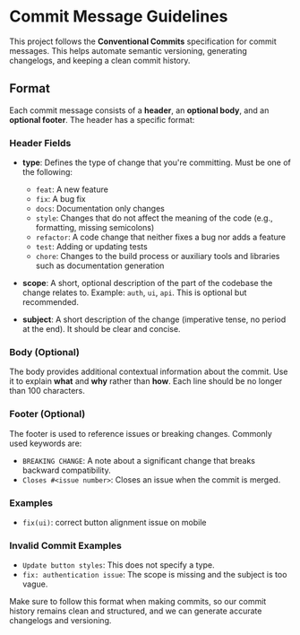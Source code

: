 # Commit Message Guidelines

This project follows the **Conventional Commits** specification for commit messages. This helps automate semantic versioning, generating changelogs, and keeping a clean commit history.

## Format

Each commit message consists of a **header**, an **optional body**, and an **optional footer**. The header has a specific format:

### Header Fields

- **type**: Defines the type of change that you're committing. Must be one of the following:

  - `feat`: A new feature
  - `fix`: A bug fix
  - `docs`: Documentation only changes
  - `style`: Changes that do not affect the meaning of the code (e.g., formatting, missing semicolons)
  - `refactor`: A code change that neither fixes a bug nor adds a feature
  - `test`: Adding or updating tests
  - `chore`: Changes to the build process or auxiliary tools and libraries such as documentation generation

- **scope**: A short, optional description of the part of the codebase the change relates to. Example: `auth`, `ui`, `api`. This is optional but recommended.

- **subject**: A short description of the change (imperative tense, no period at the end). It should be clear and concise.

### Body (Optional)

The body provides additional contextual information about the commit. Use it to explain **what** and **why** rather than **how**. Each line should be no longer than 100 characters.

### Footer (Optional)

The footer is used to reference issues or breaking changes. Commonly used keywords are:

- `BREAKING CHANGE`: A note about a significant change that breaks backward compatibility.
- `Closes #<issue number>`: Closes an issue when the commit is merged.

### Examples

- `fix(ui)`: correct button alignment issue on mobile

### Invalid Commit Examples

- `Update button styles`: This does not specify a type.
- `fix: authentication issue`: The scope is missing and the subject is too vague.

Make sure to follow this format when making commits, so our commit history remains clean and structured, and we can generate accurate changelogs and versioning.
